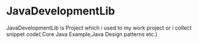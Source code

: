 # JavaDevelopmentLib
JavaDevelopmentLib is Project which i used to my work project or i collect snippet code( Core Java Example,Java Design patterns etc.)  
